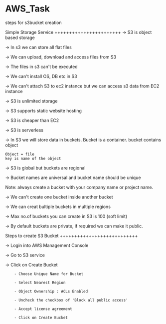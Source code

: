 # AWS_Task
steps for s3bucket creation

Simple Storage Service
+++++++++++++++++++++++
-> S3 is object based storage

-> In s3 we can store all flat files 

-> We can upload, download and access files from S3

-> The files in s3 can't be executed

-> We can't install OS, DB etc in S3

-> We can't attach S3 to ec2 instance but we can access s3 data from EC2 instance

-> S3 is unlimited storage

-> S3 supports static website hosting 

-> S3 is cheaper than EC2 

-> S3 is serverless

-> In S3 we will store data in buckets. Bucket is a container. bucket contains object 

	Object = file
	key is name of the object
	
-> S3 is global but buckets are regional

-> Bucket names are universal and bucket name should be unique

Note: always create a bucket with your company name or project name.

-> We can't create one bucket inside another bucket

-> We can creat bultiple buckets in multiple regions

-> Max no.of buckets you can create in S3 is 100 (soft limit)

-> By default buckets are private, if required we can make it public.


Steps to create S3 Bucket
+++++++++++++++++++++++++++

-> Login into AWS Management Console

-> Go to S3 service

-> Click on Create Bucket
		
		- Choose Unique Name for Bucket

		- Select Nearest Region

		- Object Ownership : ACLs Enabled

		- Uncheck the checkbox of 'Block all public access'

		- Accept license agreement

		- Click on Create Bucket

